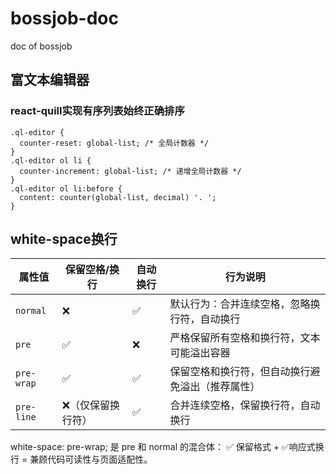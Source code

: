 # bossjob-doc
doc of bossjob

## 富文本编辑器

### react-quill实现有序列表始终正确排序

```
.ql-editor {
  counter-reset: global-list; /* 全局计数器 */
}
.ql-editor ol li {
  counter-increment: global-list; /* 递增全局计数器 */
}
.ql-editor ol li:before {
  content: counter(global-list, decimal) '. ';
}
```

## white-space换行

| 属性值      | 保留空格/换行      | 自动换行 | 行为说明                                 |
|-------------|-------------------|----------|----------------------------------------|
| `normal`    | ❌                | ✅       | 默认行为：合并连续空格，忽略换行符，自动换行      |
| `pre`       | ✅                | ❌       | 严格保留所有空格和换行符，文本可能溢出容器       |
| `pre-wrap`  | ✅                | ✅       | 保留空格和换行符，但自动换行避免溢出（推荐属性）   |
| `pre-line`  | ❌（仅保留换行符） | ✅       | 合并连续空格，保留换行符，自动换行            |

white-space: pre-wrap; 是 pre 和 normal 的混合体：
✅ ​保留格式 + ✅ ​响应式换行 = 兼顾代码可读性与页面适配性。


